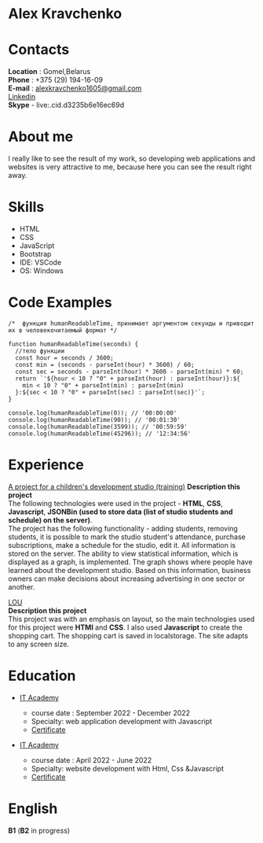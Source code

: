 # Alex Kravchenko

# **Contacts**

**Location** : Gomel,Belarus  
**Phone** : +375 (29) 194-16-09  
**E-mail** : alexkravchenko1605@gmail.com  
[Linkedin](https://www.linkedin.com/in/alex-kravchenko-18a312261)  
**Skype** - live:.cid.d3235b6e16ec69d
# **About me**

I really like to see the result of my work, so developing web applications and websites is very attractive to me, because here you can see the result right away.

# **Skills**

- HTML
- CSS
- JavaScript
- Bootstrap
- IDE: VSCode
- OS: Windows

# **Code Examples**

```
/*  функция humanReadableTime, принимает аргументом секунды и приводит их в человекочитаемый формат */

function humanReadableTime(seconds) {
  //тело функции
  const hour = seconds / 3600;
  const min = (seconds - parseInt(hour) * 3600) / 60;
  const sec = seconds - parseInt(hour) * 3600 - parseInt(min) * 60;
  return `'${hour < 10 ? "0" + parseInt(hour) : parseInt(hour)}:${
    min < 10 ? "0" + parseInt(min) : parseInt(min)
  }:${sec < 10 ? "0" + parseInt(sec) : parseInt(sec)}'`;
}

console.log(humanReadableTime(0)); // '00:00:00'
console.log(humanReadableTime(90)); // '00:01:30'
console.log(humanReadableTime(3599)); // '00:59:59'
console.log(humanReadableTime(45296)); // '12:34:56'
```

# **Experience**

[A project for a children's development studio (training)](https://alexkravchenko1605.github.io/__ym/#main) 
  **Description this project**  
 The following technologies were used in the project - **HTML**, **CSS**, **Javascript**, **JSONBin (used to store data (list of studio students and schedule) on the server)**.  
 The project has the following functionality - adding students, removing students, it is possible to mark the studio student's attendance, purchase subscriptions, make a schedule for the studio, edit it. All information is stored on the server. The ability to view statistical information, which is displayed as a graph, is implemented. The graph shows where people have learned about the development studio. Based on this information, business owners can make decisions about increasing advertising in one sector or another.

[LOU](https://alexkravchenko1605.github.io/LOU/index.html)  
  **Description this project**  
  This project was with an emphasis on layout, so the main technologies used for this project were **HTMl** and **CSS**. I also used **Javascript** to create the shopping cart. The shopping cart is saved in localstorage. The site adapts to any screen size.
# **Education**

- [IT Academy](https://www.gomel.it-academy.by/?utm_source=google&utm_medium=cpc&utm_campaign=search_brand&utm_term=it%20academy&gclid=CjwKCAiAu5agBhBzEiwAdiR5tDyNBzauwIEt-b975Ww6HjnqUGMw-hn6UX1Hzu7kHEZY8dmxRKpelhoCgjkQAvD_BwE)

  - course date : September 2022 - December 2022
  - Specialty: web application development with Javascript
  - [Certificate](https://www.linkedin.com/in/alex-kravchenko-18a312261/overlay/1635512683600/single-media-viewer/?profileId=ACoAAEBL03oBhmwEWdRrVoOGiv-EwzgN6FO5ZH4)

- [IT Academy](https://www.gomel.it-academy.by/?utm_source=google&utm_medium=cpc&utm_campaign=search_brand&utm_term=it%20academy&gclid=CjwKCAiAu5agBhBzEiwAdiR5tDyNBzauwIEt-b975Ww6HjnqUGMw-hn6UX1Hzu7kHEZY8dmxRKpelhoCgjkQAvD_BwE)
  - course date : April 2022 - June 2022
  - Specialty: website development with Html, Css &Javascript
  - [Certificate](https://www.linkedin.com/in/alex-kravchenko-18a312261/overlay/1635512679726/single-media-viewer/?profileId=ACoAAEBL03oBhmwEWdRrVoOGiv-EwzgN6FO5ZH4)

# **English**

**B1** (**B2** in progress)
